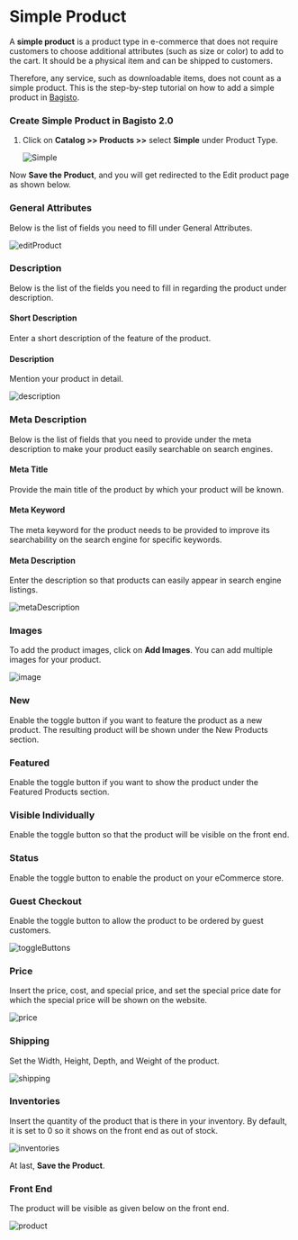 # Simple Product

A **simple product** is a product type in e-commerce that does not require customers to choose additional attributes (such as size or color) to add to the cart. It should be a physical item and can be shipped to customers.

Therefore, any service, such as downloadable items, does not count as a simple product. This is the step-by-step tutorial on how to add a simple product in [Bagisto](https://bagisto.com/en/).

### Create Simple Product in Bagisto 2.0
1. Click on **Catalog >> Products >>** select **Simple** under Product Type.

    ![Simple](../../assets/2.x/images/simple-product/simple.png)

Now **Save the Product**, and you will get redirected to the Edit product page as shown below.

### General Attributes
Below is the list of fields you need to fill under General Attributes.

   ![editProduct](../../assets/2.x/images/simple-product/editProduct.png)

### Description
Below is the list of the fields you need to fill in regarding the product under description.

#### Short Description
Enter a short description of the feature of the product.

#### Description
Mention your product in detail.

 ![description](../../assets/2.x/images/simple-product/description.png)

### Meta Description
Below is the list of fields that you need to provide under the meta description to make your product easily searchable on search engines.

#### Meta Title
Provide the main title of the product by which your product will be known.

#### Meta Keyword
The meta keyword for the product needs to be provided to improve its searchability on the search engine for specific keywords.

#### Meta Description
Enter the description so that products can easily appear in search engine listings.

![metaDescription](../../assets/2.x/images/simple-product/metaDescription.png)

### Images
To add the product images, click on **Add Images**. You can add multiple images for your product.

![image](../../assets/2.x/images/simple-product/image.png)

### New
Enable the toggle button if you want to feature the product as a new product. The resulting product will be shown under the New Products section.

### Featured
Enable the toggle button if you want to show the product under the Featured Products section.

### Visible Individually
Enable the toggle button so that the product will be visible on the front end.

### Status
Enable the toggle button to enable the product on your eCommerce store.

### Guest Checkout
Enable the toggle button to allow the product to be ordered by guest customers.

![toggleButtons](../../assets/2.x/images/simple-product/toggleButtons.png)

### Price
Insert the price, cost, and special price, and set the special price date for which the special price will be shown on the website.

![price](../../assets/2.x/images/simple-product/price.png)

### Shipping
Set the Width, Height, Depth, and Weight of the product.

![shipping](../../assets/2.x/images/simple-product/shipping.png)

### Inventories
Insert the quantity of the product that is there in your inventory. By default, it is set to 0 so it shows on the front end as out of stock.

![inventories](../../assets/2.x/images/simple-product/inventories.png)

At last, **Save the Product**.

### Front End
The product will be visible as given below on the front end.

![product](../../assets/2.x/images/simple-product/product.png)

